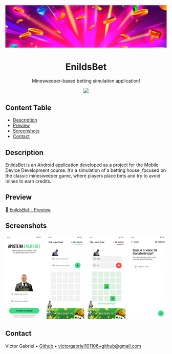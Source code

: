 <img alt="Bet" src="public/images/readme.banner.jpg" />

<h1 align="center">
    EnildsBet
</h1>

<p align="center">
    Minesweeper-based betting simulation application!
</p>

<p align="center">
  <a href="https://skillicons.dev">
    <img src="https://skillicons.dev/icons?i=androidstudio,java" />
  </a>
</p>

## Content Table

- [Description](#description)
- [Preview](#preview)
- [Screenshots](#screenshots)
- [Contact](#contact)

## Description

EnildsBet is an Android application developed as a project for the Mobile Device Development course. It’s a simulation of a betting house, focused on the classic minesweeper game, where players place bets and try to avoid mines to earn credits.

## Preview

🔗 [EnildsBet - Preview]([https://victor101106.github.io/Double-Pendulum/](https://github.com/Victor101106/EnildsBet/blob/main/public/preview/preview.apk))

## Screenshots

<img alt="Screenshots" src="public/images/readme.screenshots.png">

## Contact

Victor Gabriel • [Github](https://github.com/Victor101106/) • victorgabriel101106+github@gmail.com
